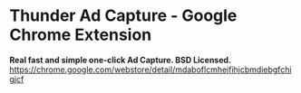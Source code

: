 Thunder Ad Capture - Google Chrome Extension
==================================

**Real fast and simple one-click Ad Capture. BSD Licensed.**  
<https://chrome.google.com/webstore/detail/mdaboflcmhejfihjcbmdiebgfchigjcf>  
